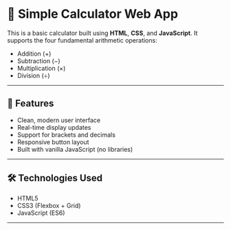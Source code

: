 # 🧮 Simple Calculator Web App

This is a basic calculator built using **HTML**, **CSS**, and **JavaScript**. It supports the four fundamental arithmetic operations:

- Addition (+)  
- Subtraction (−)  
- Multiplication (×)  
- Division (÷)

---

## 🚀 Features

- Clean, modern user interface
- Real-time display updates
- Support for brackets and decimals
- Responsive button layout
- Built with vanilla JavaScript (no libraries)

---

## 🛠️ Technologies Used

- HTML5  
- CSS3 (Flexbox + Grid)  
- JavaScript (ES6)


---


